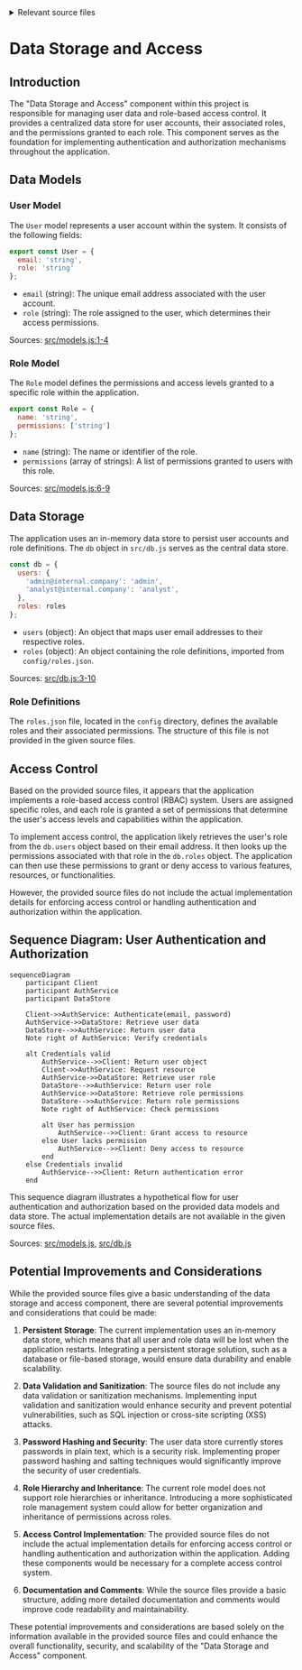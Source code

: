 <details>
<summary>Relevant source files</summary>

The following files were used as context for generating this wiki page:

- [src/db.js](https://github.com/aanickode/access-control-service/blob/main/src/db.js)
- [src/models.js](https://github.com/aanickode/access-control-service/blob/main/src/models.js)
</details>

# Data Storage and Access

## Introduction

The "Data Storage and Access" component within this project is responsible for managing user data and role-based access control. It provides a centralized data store for user accounts, their associated roles, and the permissions granted to each role. This component serves as the foundation for implementing authentication and authorization mechanisms throughout the application.

## Data Models

### User Model

The `User` model represents a user account within the system. It consists of the following fields:

```javascript
export const User = {
  email: 'string',
  role: 'string'
};
```

- `email` (string): The unique email address associated with the user account.
- `role` (string): The role assigned to the user, which determines their access permissions.

Sources: [src/models.js:1-4]()

### Role Model

The `Role` model defines the permissions and access levels granted to a specific role within the application.

```javascript
export const Role = {
  name: 'string',
  permissions: ['string']
};
```

- `name` (string): The name or identifier of the role.
- `permissions` (array of strings): A list of permissions granted to users with this role.

Sources: [src/models.js:6-9]()

## Data Storage

The application uses an in-memory data store to persist user accounts and role definitions. The `db` object in `src/db.js` serves as the central data store.

```javascript
const db = {
  users: {
    'admin@internal.company': 'admin',
    'analyst@internal.company': 'analyst',
  },
  roles: roles
};
```

- `users` (object): An object that maps user email addresses to their respective roles.
- `roles` (object): An object containing the role definitions, imported from `config/roles.json`.

Sources: [src/db.js:3-10]()

### Role Definitions

The `roles.json` file, located in the `config` directory, defines the available roles and their associated permissions. The structure of this file is not provided in the given source files.

## Access Control

Based on the provided source files, it appears that the application implements a role-based access control (RBAC) system. Users are assigned specific roles, and each role is granted a set of permissions that determine the user's access levels and capabilities within the application.

To implement access control, the application likely retrieves the user's role from the `db.users` object based on their email address. It then looks up the permissions associated with that role in the `db.roles` object. The application can then use these permissions to grant or deny access to various features, resources, or functionalities.

However, the provided source files do not include the actual implementation details for enforcing access control or handling authentication and authorization within the application.

## Sequence Diagram: User Authentication and Authorization

```mermaid
sequenceDiagram
    participant Client
    participant AuthService
    participant DataStore

    Client->>AuthService: Authenticate(email, password)
    AuthService->>DataStore: Retrieve user data
    DataStore-->>AuthService: Return user data
    Note right of AuthService: Verify credentials

    alt Credentials valid
        AuthService-->>Client: Return user object
        Client->>AuthService: Request resource
        AuthService->>DataStore: Retrieve user role
        DataStore-->>AuthService: Return user role
        AuthService->>DataStore: Retrieve role permissions
        DataStore-->>AuthService: Return role permissions
        Note right of AuthService: Check permissions

        alt User has permission
            AuthService-->>Client: Grant access to resource
        else User lacks permission
            AuthService-->>Client: Deny access to resource
        end
    else Credentials invalid
        AuthService-->>Client: Return authentication error
    end
```

This sequence diagram illustrates a hypothetical flow for user authentication and authorization based on the provided data models and data store. The actual implementation details are not available in the given source files.

Sources: [src/models.js](), [src/db.js]()

## Potential Improvements and Considerations

While the provided source files give a basic understanding of the data storage and access component, there are several potential improvements and considerations that could be made:

1. **Persistent Storage**: The current implementation uses an in-memory data store, which means that all user and role data will be lost when the application restarts. Integrating a persistent storage solution, such as a database or file-based storage, would ensure data durability and enable scalability.

2. **Data Validation and Sanitization**: The source files do not include any data validation or sanitization mechanisms. Implementing input validation and sanitization would enhance security and prevent potential vulnerabilities, such as SQL injection or cross-site scripting (XSS) attacks.

3. **Password Hashing and Security**: The user data store currently stores passwords in plain text, which is a security risk. Implementing proper password hashing and salting techniques would significantly improve the security of user credentials.

4. **Role Hierarchy and Inheritance**: The current role model does not support role hierarchies or inheritance. Introducing a more sophisticated role management system could allow for better organization and inheritance of permissions across roles.

5. **Access Control Implementation**: The provided source files do not include the actual implementation details for enforcing access control or handling authentication and authorization within the application. Adding these components would be necessary for a complete access control system.

6. **Documentation and Comments**: While the source files provide a basic structure, adding more detailed documentation and comments would improve code readability and maintainability.

These potential improvements and considerations are based solely on the information available in the provided source files and could enhance the overall functionality, security, and scalability of the "Data Storage and Access" component.